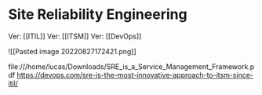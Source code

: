 # Site Reliability Engineering
Ver: [[ITIL]]
Ver: [[ITSM]]
Ver: [[DevOps]]

![[Pasted image 20220827172421.png]]

file:///home/lucas/Downloads/SRE_is_a_Service_Management_Framework.pdf
https://devops.com/sre-is-the-most-innovative-approach-to-itsm-since-itil/
